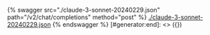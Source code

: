[#generator:start]: <> ({ "template": "openapi" })
{% swagger src="./claude-3-sonnet-20240229.json" path="/v2/chat/completions" method="post" %}
[./claude-3-sonnet-20240229.json](./claude-3-sonnet-20240229.json)
{% endswagger %}
[#generator:end]: <> ({})
